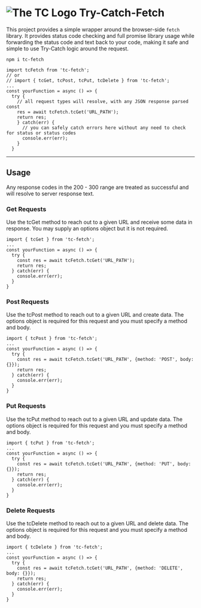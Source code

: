 # ![The TC Logo](https://github.com/BradChandler/tc-fetch/blob/main/public/Portfolio-Logo.png)  Try-Catch-Fetch

This project provides a simple wrapper around the browser-side ```fetch``` library.
It provides status code checking and full promise library usage while forwarding the status code and text back to your code, making it safe and simple to use Try-Catch logic around the request.

```npm i tc-fetch```   

```
import tcFetch from 'tc-fetch';    
// or    
// import { tcGet, tcPost, tcPut, tcDelete } from 'tc-fetch';    
... 
const yourFunction = async () => {    
  try {    
    // all request types will resolve, with any JSON response parsed const    
    res = await tcFetch.tcGet('URL_PATH');    
    return res;    
    } catch(err) {    
      // you can safely catch errors here without any need to check for status or status codes    
      console.err(err);    
    }    
  }   
```

---

## Usage

Any response codes in the 200 - 300 range are treated as successful and will resolve to server response text.

### Get Requests

Use the tcGet method to reach out to a given URL and receive some data in response.
You may supply an options object but it is not required.
```
import { tcGet } from 'tc-fetch';    
...    
const yourFunction = async () => {    
  try {    
    const res = await tcFetch.tcGet('URL_PATH');    
    return res;    
  } catch(err) {    
    console.err(err);    
  }    
}   
```

### Post Requests

Use the tcPost method to reach out to a given URL and create data.
The options object is required for this request and you must specify a method and body.
```
import { tcPost } from 'tc-fetch';    
...    
const yourFunction = async () => {    
  try {    
    const res = await tcFetch.tcGet('URL_PATH', {method: 'POST', body: {}});    
    return res;    
  } catch(err) {    
    console.err(err);    
  }    
}   
```

### Put Requests

Use the tcPut method to reach out to a given URL and update data.
The options object is required for this request and you must specify a method and body.
```
import { tcPut } from 'tc-fetch';    
...    
const yourFunction = async () => {    
  try {    
    const res = await tcFetch.tcGet('URL_PATH', {method: 'PUT', body: {}});    
    return res;    
  } catch(err) {    
    console.err(err);    
  }    
}   
```

### Delete Requests

Use the tcDelete method to reach out to a given URL and delete data.
The options object is required for this request and you must specify a method and body.
```
import { tcDelete } from 'tc-fetch';    
...    
const yourFunction = async () => {    
  try {    
    const res = await tcFetch.tcGet('URL_PATH', {method: 'DELETE', body: {}});    
    return res;    
  } catch(err) {    
    console.err(err);    
  }    
}
```
